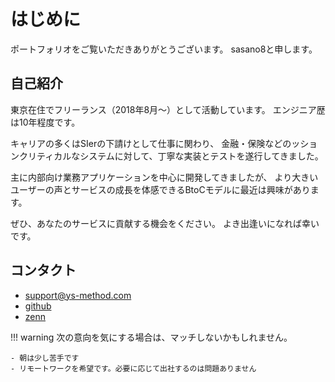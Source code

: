 # はじめに

ポートフォリオをご覧いただきありがとうございます。
sasano8と申します。

## 自己紹介

東京在住でフリーランス（2018年8月～）として活動しています。
エンジニア歴は10年程度です。

キャリアの多くはSIerの下請けとして仕事に関わり、
金融・保険などのッションクリティカルなシステムに対して、丁寧な実装とテストを遂行してきました。

主に内部向け業務アプリケーションを中心に開発してきましたが、
より大きいユーザーの声とサービスの成長を体感できるBtoCモデルに最近は興味があります。

ぜひ、あなたのサービスに貢献する機会をください。
よき出逢いになれば幸いです。

## コンタクト

- [support@ys-method.com](mailto:support@ys-method.com)
- [github](https://github.com/sasano8/)
- [zenn](https://zenn.dev/sasano8)

!!! warning
    次の意向を気にする場合は、マッチしないかもしれません。

    - 朝は少し苦手です
    - リモートワークを希望です。必要に応じて出社するのは問題ありません